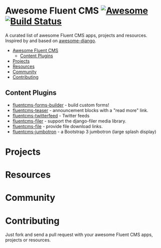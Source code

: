 # Awesome Fluent CMS [![Awesome](https://cdn.rawgit.com/sindresorhus/awesome/d7305f38d29fed78fa85652e3a63e154dd8e8829/media/badge.svg)](https://github.com/sindresorhus/awesome) [![Build Status](https://travis-ci.org/bashu/awesome-fluentcms.svg)](https://travis-ci.org/bashu/awesome-fluentcms)

A curated list of awesome Fluent CMS apps, projects and resources. Inspired by and based on [awesome-django](https://gitlab.com/rosarior/awesome-django/).

- [Awesome Fluent CMS](#awesome-fluentcms)
  - [Content Plugins](#content-plugins)
- [Projects](#projects)
- [Resources](#resources)
- [Community](#community)
- [Contributing](#contributing)

## Content Plugins

* [fluentcms-forms-builder](https://github.com/bashu/fluentcms-forms-builder) - build custom forms!
* [fluentcms-teaser](https://github.com/bashu/fluentcms-teaser) - announcement blocks with a "read more" link.
* [fluentcms-twitterfeed](https://github.com/bashu/fluentcms-twitterfeed) - Twitter feeds
* [fluentcms-filer](https://github.com/bashu/fluentcms-filer) - support the django-filer media library.
* [fluentcms-file](https://github.com/bashu/fluentcms-file) - provide file download links.
* [fluentcms-jumbotron](https://github.com/edoburu/fluentcms-jumbotron) - a Bootstrap 3 jumbotron (large splash display)
# Projects

# Resources

# Community

# Contributing

Just fork and send a pull request with your awesome Fluent CMS apps, projects or resources.
